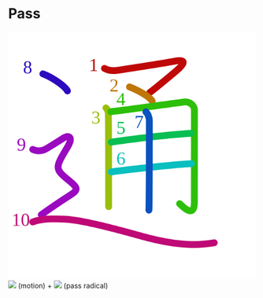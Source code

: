 # Pass
![901a](Kanji/kanji-colorize/901a.svg)
![](http://www.kanjidamage.com/assets/radsmall/moving-0e80c2bf34c8fb0abb4d80bddd87b84d2e0840852ee5f185818858a6f305b652.jpg) (motion) + ![](http://www.kanjidamage.com/assets/radsmall/PASS-934c65ff2981418deef89f5d5f3ad6f6f2d06dd122d32fd8d166f36d5cabc8e6.jpg) (pass radical)